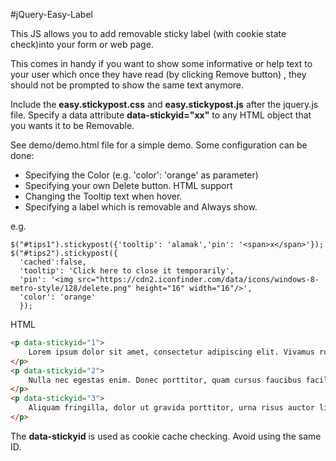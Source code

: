 #jQuery-Easy-Label

This JS allows you to add removable sticky label (with cookie state check)into your form or web page.

This comes in handy if you want to show some informative or help text to your user which once they have read (by clicking Remove button)
, they should not be prompted to show the same text anymore.

Include the **easy.stickypost.css** and **easy.stickypost.js** after the jquery.js file.
Specify a data attribute **data-stickyid="xx"** to any HTML object that you wants it to be Removable.

See demo/demo.html file for a simple demo. Some configuration can be done:
 - Specifying the Color (e.g. 'color': 'orange' as parameter)
 - Specifying your own Delete button. HTML support
 - Changing the Tooltip text when hover.
 - Specifying a label which is removable and Always show.

e.g.

    $("#tips1").stickypost({'tooltip': 'alamak','pin': '<span>x</span>'});
	$("#tips2").stickypost({
	  'cached':false,
	  'tooltip': 'Click here to close it temporarily',
	  'pin': '<img src="https://cdn2.iconfinder.com/data/icons/windows-8-metro-style/128/delete.png" height="16" width="16"/>',
	  'color': 'orange'
	  });
	  
	  
HTML
```html
<p data-stickyid="1">
    Lorem ipsum dolor sit amet, consectetur adipiscing elit. Vivamus rutrum nibh ut rhoncus congue. Interdum et malesuada fames ac ante ipsum primis in faucibus.
</p>
<p data-stickyid="2">
    Nulla nec egestas enim. Donec porttitor, quam cursus faucibus facilisis, magna ex condimentum ipsum, a sagittis nulla libero ac velit. Nunc scelerisque arcu eleifend, pellentesque lectus et, porta urna.
</p>
<p data-stickyid="3">
    Aliquam fringilla, dolor ut gravida porttitor, urna risus auctor libero, eget dapibus ante sem et ante. Proin erat orci, pulvinar ac tincidunt a, blandit a risus.
</p>
```
The **data-stickyid** is used as cookie cache checking. Avoid using the same ID.